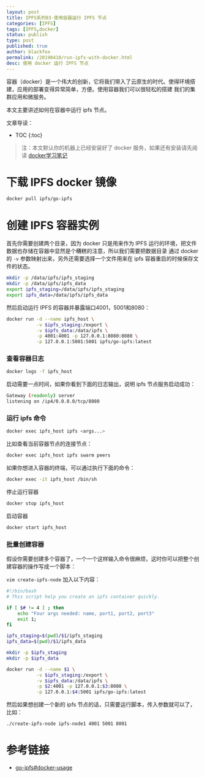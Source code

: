 ```yaml
---
layout: post
title: IPFS系列03-使用容器运行 IPFS 节点
categories: [IPFS]
tags: [IPFS,docker]
status: publish
type: post
published: true
author: blackfox
permalink: /20190410/run-ipfs-with-docker.html
desc: 使用 docker 运行 IPFS 节点
--- 
```


容器（docker）是一个伟大的创新，它将我们带入了云原生的时代。使得环境搭建，应用的部署变得异常简单，方便。使用容器我们可以很轻松的搭建
我们的集群应用和微服务。

本文主要讲述如何在容器中运行 ipfs 节点。

文章导读：
* TOC
{:toc}

> 注：本文默认你的机器上已经安装好了 docker 服务，如果还有安装请先阅读 [docker学习笔记](/20160501/docker-study-1.html)

# 下载 IPFS docker 镜像

```bash
docker pull ipfs/go-ipfs
```

# 创建 IPFS 容器实例

首先你需要创建两个目录，因为 docker 只是用来作为 IPFS 运行的环境，把文件数据也存储在容器中显然是个糟糕的注意，所以我们需要把数据目录
通过 docker 的 `-v` 参数映射出来，另外还需要选择一个文件用来在 ipfs 容器重启的时候保存文件的状态。

```bash
mkdir -p /data/ipfs/ipfs_staging
mkdir -p /data/ipfs/ipfs_data
export ipfs_staging=/data/ipfs/ipfs_staging
export ipfs_data=/data/ipfs/ipfs_data
```

然后启动运行 IPFS 的容器并暴露端口4001，5001和8080：

```bash
docker run -d --name ipfs_host \
		   -v $ipfs_staging:/export \
		   -v $ipfs_data:/data/ipfs \
		   -p 4001:4001 -p 127.0.0.1:8080:8080 \
		   -p 127.0.0.1:5001:5001 ipfs/go-ipfs:latest
```

### 查看容器日志

```bash
docker logs -f ipfs_host
```

启动需要一点时间，如果你看到下面的日志输出，说明 ipfs 节点服务启动成功：

```bash
Gateway (readonly) server
listening on /ip4/0.0.0.0/tcp/8080
```
### 运行 ipfs 命令

```bash
docker exec ipfs_host ipfs <args...>
```

比如查看当前容器节点的连接节点：

```bash
docker exec ipfs_host ipfs swarm peers
```

如果你想进入容器的终端，可以通过执行下面的命令：

```bash
docker exec -it ipfs_host /bin/sh 
```

停止运行容器

```bash
docker stop ipfs_host
```

启动容器

```bash
docker start ipfs_host
```

### 批量创建容器

假设你需要创建多个容器了，一个一个这样输入命令很麻烦，这时你可以把整个创建容器的操作写成一个脚本：

`vim create-ipfs-node` 加入以下内容：

```bash
#!/bin/bash 
# This script help you create an ipfs container quickly.

if [ $# != 4 ] ; then
	echo "Four args needed: name, port1, port2, port3"
	exit 1;
fi

ipfs_staging=$(pwd)/$1/ipfs_staging
ipfs_data=$(pwd)/$1/ipfs_data

mkdir -p $ipfs_staging
mkdir -p $ipfs_data

docker run -d --name $1 \
		   -v $ipfs_staging:/export \
		   -v $ipfs_data:/data/ipfs \
		   -p $2:4001 -p 127.0.0.1:$3:8080 \
		   -p 127.0.0.1:$4:5001 ipfs/go-ipfs:latest
```

然后如果想创建一个新的 ipfs 节点的话，只需要运行脚本，传入参数就可以了，比如：

```bash
./create-ipfs-node ipfs-node1 4001 5001 8001
```

# 参考链接

* [go-ipfs#docker-usage](https://github.com/ipfs/go-ipfs#docker-usage)


